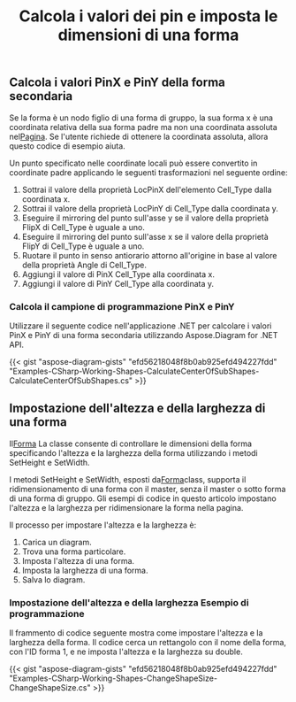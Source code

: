 ﻿---
title: Calcola i valori dei pin e imposta le dimensioni di una forma
type: docs
weight: 60
url: /it/net/calculate-pin-values-and-setting-size-of-a-shape/
description: Questa sezione spiega come calcolare i valori PinX e PinY della Sub Shape con Aspose.Diagram.
---
## **Calcola i valori PinX e PinY della forma secondaria**
 Se la forma è un nodo figlio di una forma di gruppo, la sua forma x è una coordinata relativa della sua forma padre ma non una coordinata assoluta nel[Pagina](http://www.aspose.com/api/net/diagram/aspose.diagram/page). Se l'utente richiede di ottenere la coordinata assoluta, allora questo codice di esempio aiuta.

Un punto specificato nelle coordinate locali può essere convertito in coordinate padre applicando le seguenti trasformazioni nel seguente ordine:

1. Sottrai il valore della proprietà LocPinX dell'elemento Cell_Type dalla coordinata x.
1. Sottrai il valore della proprietà LocPinY di Cell_Type dalla coordinata y.
1. Eseguire il mirroring del punto sull'asse y se il valore della proprietà FlipX di Cell_Type è uguale a uno.
1. Eseguire il mirroring del punto sull'asse x se il valore della proprietà FlipY di Cell_Type è uguale a uno.
1. Ruotare il punto in senso antiorario attorno all'origine in base al valore della proprietà Angle di Cell_Type.
1. Aggiungi il valore di PinX Cell_Type alla coordinata x.
1. Aggiungi il valore di PinY Cell_Type alla coordinata y.
### **Calcola il campione di programmazione PinX e PinY**
Utilizzare il seguente codice nell'applicazione .NET per calcolare i valori PinX e PinY di una forma secondaria utilizzando Aspose.Diagram for .NET API.







{{< gist "aspose-diagram-gists" "efd56218048f8b0ab925efd494227fdd" "Examples-CSharp-Working-Shapes-CalculateCenterOfSubShapes-CalculateCenterOfSubShapes.cs" >}}
## **Impostazione dell'altezza e della larghezza di una forma**
 Il[Forma](http://www.aspose.com/api/net/diagram/aspose.diagram/shape) La classe consente di controllare le dimensioni della forma specificando l'altezza e la larghezza della forma utilizzando i metodi SetHeight e SetWidth.

 I metodi SetHeight e SetWidth, esposti da[Forma](http://www.aspose.com/api/net/diagram/aspose.diagram/shape)class, supporta il ridimensionamento di una forma con il master, senza il master o sotto forma di una forma di gruppo. Gli esempi di codice in questo articolo impostano l'altezza e la larghezza per ridimensionare la forma nella pagina.

Il processo per impostare l'altezza e la larghezza è:

1. Carica un diagram.
1. Trova una forma particolare.
1. Imposta l'altezza di una forma.
1. Imposta la larghezza di una forma.
1. Salva lo diagram.
### **Impostazione dell'altezza e della larghezza Esempio di programmazione**
Il frammento di codice seguente mostra come impostare l'altezza e la larghezza della forma. Il codice cerca un rettangolo con il nome della forma, con l'ID forma 1, e ne imposta l'altezza e la larghezza su double.

{{< gist "aspose-diagram-gists" "efd56218048f8b0ab925efd494227fdd" "Examples-CSharp-Working-Shapes-ChangeShapeSize-ChangeShapeSize.cs" >}}
